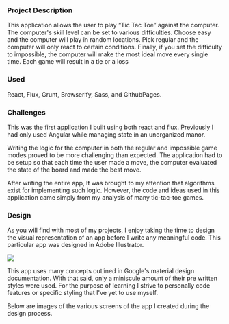 ### Project Description
This application allows the user to play “Tic Tac Toe” against the computer. The computer's skill level can be set to various difficulties.
Choose easy and the computer will play in random locations. Pick regular and the computer will only react to certain conditions. Finally, if you set the difficulty to impossible, the computer will make the most ideal move every single time. Each game will result in a tie or a loss

### Used
React, Flux, Grunt, Browserify, Sass, and GithubPages.

### Challenges
This was the first application I built using both react and flux. Previously I had only used Angular while managing state in an unorganized manor.

Writing the logic for the computer in both the regular and impossible game modes proved to be more challenging than expected. The application had to be setup so that each time the user made a move, the computer evaluated the state of the board and made the best move.

After writing the entire app, It was brought to my attention that algorithms exist for implementing such logic. However, the code and ideas used in this application came simply from my analysis of many tic-tac-toe games.

### Design
As you will find with most of my projects, I enjoy taking the time to design the visual representation of an app before I write any meaningful code. This particular app was designed in Adobe Illustrator.

<img id="" class="portrait" src="../../assets/images/tic-tac-toe/screen-with-palette.png">

This app uses many concepts outlined in Google's material design documentation. With that said, only a miniscule amount of their pre written styles were used. For the purpose of learning I strive to personally code features or specific styling that I've yet to use myself.

Below are images of the various screens of the app I created during the design process.

<img class="landscape" src="../../assets/images/tic-tac-toe/desktop-version.png" alt="">
